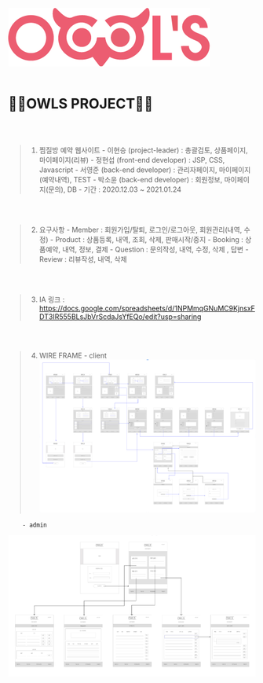 ![로고](./owlsLogo.png)<br><br>
<h1>🦉🦉OWLS PROJECT🦉🦉</h1>
<br>
<br>

>1. 찜질방 예약 웹사이트
        - 이현승 (project-leader) : 총괄검토, 상품페이지, 마이페이지(리뷰)
        - 정현섭 (front-end developer) : JSP, CSS, Javascript
        - 서영준 (back-end developer) : 관리자페이지, 마이페이지(예약내역), TEST
        - 박소윤 (back-end developer) : 회원정보, 마이페이지(문의), DB
        - 기간 : 2020.12.03 ~ 2021.01.24  
  <br>
  <br>
  
>2. 요구사항
        - Member : 회원가입/탈퇴, 로그인/로그아웃, 회원관리(내역, 수정)
        - Product : 상품등록, 내역, 조회, 삭제, 판매시작/중지
        - Booking : 상품예약, 내역, 정보, 결제
        - Question : 문의작성, 내역, 수정, 삭제 , 답변
        - Review : 리뷰작성, 내역, 삭제
  <br>
  <br>
  
>3. IA 링크 : <https://docs.google.com/spreadsheets/d/1NPMmqGNuMC9KjnsxFDT3IR555BLsJbVrScdaJsYfEQo/edit?usp=sharing>
  <br>
  <br>
  
>4. WIRE FRAME
        - client
  ![와이어프레임](./wireframe.PNG)<br>
  
        - admin
  ![와이어프레임2](./wireframe2.PNG)<br>
  <br>
  <br>
